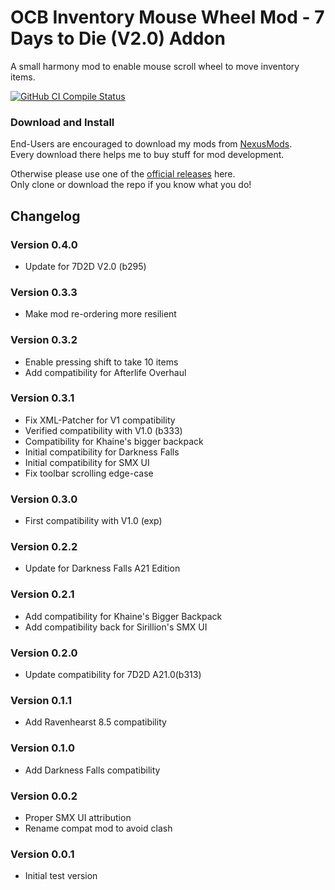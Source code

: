 # OCB Inventory Mouse Wheel Mod - 7 Days to Die (V2.0) Addon

A small harmony mod to enable mouse scroll wheel to move inventory items.

[![GitHub CI Compile Status][3]][2]

### Download and Install

End-Users are encouraged to download my mods from [NexusMods][4].  
Every download there helps me to buy stuff for mod development.

Otherwise please use one of the [official releases][1] here.  
Only clone or download the repo if you know what you do!

## Changelog

### Version 0.4.0

- Update for 7D2D V2.0 (b295)

### Version 0.3.3

- Make mod re-ordering more resilient

### Version 0.3.2

- Enable pressing shift to take 10 items
- Add compatibility for Afterlife Overhaul

### Version 0.3.1

- Fix XML-Patcher for V1 compatibility
- Verified compatibility with V1.0 (b333)
- Compatibility for Khaine's bigger backpack
- Initial compatibility for Darkness Falls
- Initial compatibility for SMX UI
- Fix toolbar scrolling edge-case

### Version 0.3.0

- First compatibility with V1.0 (exp)

### Version 0.2.2

- Update for Darkness Falls A21 Edition

### Version 0.2.1

- Add compatibility for Khaine's Bigger Backpack
- Add compatibility back for Sirillion's SMX UI

### Version 0.2.0

- Update compatibility for 7D2D A21.0(b313)

### Version 0.1.1

- Add Ravenhearst 8.5 compatibility

### Version 0.1.0

- Add Darkness Falls compatibility

### Version 0.0.2

- Proper SMX UI attribution
- Rename compat mod to avoid clash

### Version 0.0.1

- Initial test version

[1]: https://github.com/OCB7D2D/OcbInventoryMouseWheel/releases
[2]: https://github.com/OCB7D2D/OcbInventoryMouseWheel/actions/workflows/ci.yml
[3]: https://github.com/OCB7D2D/OcbInventoryMouseWheel/actions/workflows/ci.yml/badge.svg
[4]: https://www.nexusmods.com/7daystodie/mods/2234